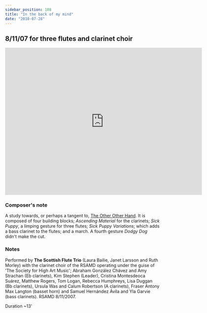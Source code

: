 ```yaml
---
sidebar_position: 108
title: "In the back of my mind"
date: "2010-07-28"
---
```


## 8/11/07 for three flutes and clarinet choir

<iframe src="https://player.vimeo.com/video/13710297?badge=0&amp;autopause=0&amp;player_id=0&amp;app_id=58479" width="640" height="480" frameborder="0" allow="autoplay; fullscreen; picture-in-picture; clipboard-write" title="In the back of my mind"></iframe>

### Composer's note

A study towards, or perhaps a tangent to, [The Other Other Hand](tooh). It is composed of four building blocks; _Ascending Material_ for the clarinets; _Sick Puppy_, a limping gesture for three flutes; _Sick Puppy Variations_; which adds a bass clarinet to the flutes; and a march. A fourth gesture _Dodgy Dog_ didn't make the cut.

### Notes

Performed by **The Scottish Flute Trio** (Laura Bailie, Janet Larsson and Ruth Morley) with the clarinet choir of the RSAMD operating under the guise of 'The Society for High Art Music'; Abraham González Chávez and Amy Strachan (Eb clarinets), Kim Stephen (Leader), Cristina Montesdeoca Suárez, Matthew Rogers, Tom Logan, Rebecca Humphreys, Lisa Duggan (Bb clarinets), Ursula Was and Calum Robertson (A clarinets), Fraser Antony Max Langton (basset horn) and Samuel Hernández Ávila and Yla Garvie (bass clarinets). RSAMD 8/11/2007.

Duration ~13'
